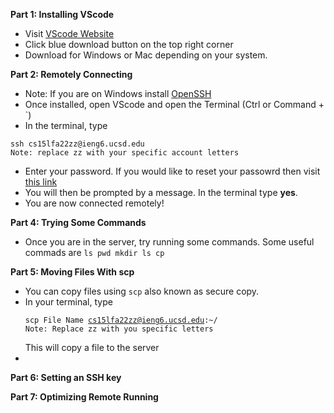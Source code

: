 **Part 1: Installing VScode**
* Visit [VScode Website](https://code.visualstudio.com/)
* Click blue download button on the top right corner
* Download for Windows or Mac depending on your system.

**Part 2: Remotely Connecting**
* Note: If you are on Windows install [OpenSSH](https://learn.microsoft.com/en-us/windows-server/administration/openssh/openssh_install_firstuse?tabs=gui)
* Once installed, open VScode and open the Terminal (Ctrl or Command + `)
* In the terminal, type

<pre><code>ssh cs15lfa22zz@ieng6.ucsd.edu
Note: replace zz with your specific account letters </code></pre>

* Enter your password. If you would like to reset your passowrd then visit [this link](https://docs.google.com/document/d/1hs7CyQeh-MdUfM9uv99i8tqfneos6Y8bDU0uhn1wqho/edit)
* You will then be prompted by a message. In the terminal type **yes**.
* You are now connected remotely!

**Part 4: Trying Some Commands**
* Once you are in the server, try running some commands. Some useful commads are <code>ls pwd mkdir ls cp</code>

**Part 5: Moving Files With scp**
* You can copy files using <code>scp</code> also known as secure copy.
* In your terminal, type <pre><code>scp File Name cs15lfa22zz@ieng6.ucsd.edu:~/
Note: Replace zz with you specific letters </code></pre>
This will copy a file to the server
* 


**Part 6: Setting an SSH key**

**Part 7: Optimizing Remote Running**

